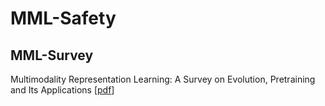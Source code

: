 # MML-Safety

## MML-Survey
Multimodality Representation Learning: A Survey on Evolution, Pretraining and Its Applications [[pdf](https://arxiv.org/pdf/2302.00389.pdf)]
